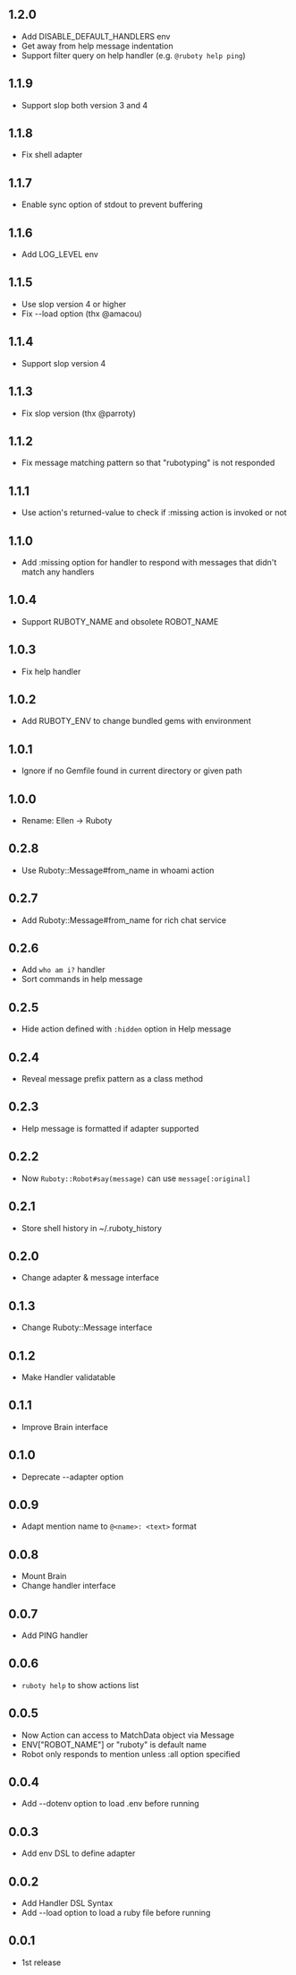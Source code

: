 ## 1.2.0
- Add DISABLE_DEFAULT_HANDLERS env
- Get away from help message indentation
- Support filter query on help handler (e.g. `@ruboty help ping`)

## 1.1.9
- Support slop both version 3 and 4

## 1.1.8
- Fix shell adapter

## 1.1.7
- Enable sync option of stdout to prevent buffering

## 1.1.6
- Add LOG_LEVEL env

## 1.1.5
- Use slop version 4 or higher
- Fix --load option (thx @amacou)

## 1.1.4
- Support slop version 4

## 1.1.3
- Fix slop version (thx @parroty)

## 1.1.2
- Fix message matching pattern so that "rubotyping" is not responded

## 1.1.1
- Use action's returned-value to check if :missing action is invoked or not

## 1.1.0
- Add :missing option for handler to respond with messages that didn't match any handlers

## 1.0.4
- Support RUBOTY_NAME and obsolete ROBOT_NAME

## 1.0.3
- Fix help handler

## 1.0.2
- Add RUBOTY_ENV to change bundled gems with environment

## 1.0.1
- Ignore if no Gemfile found in current directory or given path

## 1.0.0
- Rename: Ellen -> Ruboty

## 0.2.8
- Use Ruboty::Message#from_name in whoami action

## 0.2.7
- Add Ruboty::Message#from_name for rich chat service

## 0.2.6
- Add `who am i?` handler
- Sort commands in help message

## 0.2.5
- Hide action defined with `:hidden` option in Help message

## 0.2.4
- Reveal message prefix pattern as a class method

## 0.2.3
- Help message is formatted if adapter supported

## 0.2.2
- Now `Ruboty::Robot#say(message)` can use `message[:original]`

## 0.2.1
- Store shell history in ~/.ruboty_history

## 0.2.0
- Change adapter & message interface

## 0.1.3
- Change Ruboty::Message interface

## 0.1.2
- Make Handler validatable

## 0.1.1
- Improve Brain interface

## 0.1.0
- Deprecate --adapter option

## 0.0.9
- Adapt mention name to `@<name>: <text>` format

## 0.0.8
- Mount Brain
- Change handler interface

## 0.0.7
- Add PING handler

## 0.0.6
- `ruboty help` to show actions list

## 0.0.5
- Now Action can access to MatchData object via Message
- ENV["ROBOT_NAME"] or "ruboty" is default name
- Robot only responds to mention unless :all option specified

## 0.0.4
- Add --dotenv option to load .env before running

## 0.0.3
- Add env DSL to define adapter

## 0.0.2
- Add Handler DSL Syntax
- Add --load option to load a ruby file before running

## 0.0.1
- 1st release

